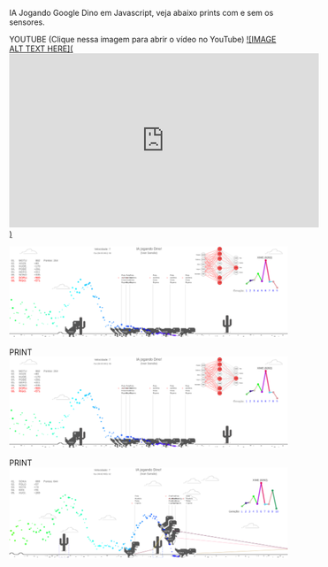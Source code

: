 IA Jogando Google Dino em Javascript, veja abaixo prints com e sem os sensores.



YOUTUBE (Clique nessa imagem para abrir o vídeo no YouTube)
[![IMAGE ALT TEXT HERE](<iframe width="560" height="315" src="https://www.youtube.com/embed/_Hvofo-71D4" title="YouTube video player" frameborder="0" allow="accelerometer; autoplay; clipboard-write; encrypted-media; gyroscope; picture-in-picture" allowfullscreen></iframe>)](https://youtu.be/_Hvofo-71D4)


[![Watch the video](src/assets/asset2.png)](https://youtu.be/_Hvofo-71D4)

PRINT
![Alt text](src/assets/asset2.png?raw=true "Dino")

PRINT
![Alt text](src/assets/asset3.png?raw=true "Dino")